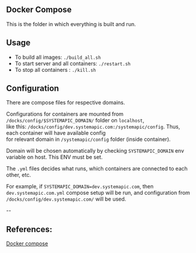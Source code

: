 ## Docker Compose

This is the folder in which everything is built and run.

## Usage
- To build all images: `./build_all.sh`
- To start server and all containers: `./restart.sh`
- To stop all containers : `./kill.sh`

## Configuration
There are compose files for respective domains. 

Configurations for containers are mounted from `/docks/config/$SYSTEMAPIC_DOMAIN/` folder on `localhost`,  
like this: `/docks/config/dev.systemapic.com:/systemapic/config`. Thus, each container will have available config  
for relevant domain in `/systemapic/config` folder (inside container).

Domain will be chosen automatically by checking `SYSTEMAPIC_DOMAIN`
env variable on host. This ENV must be set.

The `.yml` files decides what runs, which containers are connected
to each other, etc.

For example, if `SYSTEMAPIC_DOMAIN=dev.systemapic.com`, then
`dev.systemapic.com.yml` compose setup will be run, and configuration from `/docks/config/dev.systemapic.com/` will be used.

--
## References:
[Docker compose](https://docs.docker.com/compose/)
